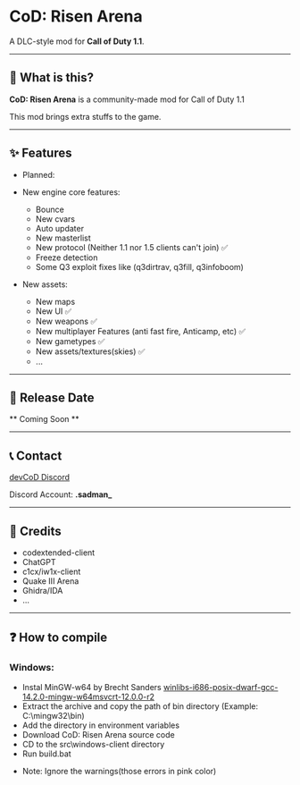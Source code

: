 # CoD: Risen Arena  

A DLC-style mod for **Call of Duty 1.1**.  

---

## 📖 What is this?  
**CoD: Risen Arena** is a community-made mod for Call of Duty 1.1

This mod brings extra stuffs to the game.

---

## ✨ Features  
* Planned:
* New engine core features:
  - Bounce
  - New cvars 
  - Auto updater
  - New masterlist
  - New protocol (Neither 1.1 nor 1.5 clients can't join) ✅
  - Freeze detection
  - Some Q3 exploit fixes like (q3dirtrav, q3fill, q3infoboom)

* New assets:
  - New maps
  - New UI ✅
  - New weapons ✅
  - New multiplayer Features (anti fast fire, Anticamp, etc) ✅
  - New gametypes ✅
  - New assets/textures(skies) ✅
  - ... 

---

## 📅 Release Date  
** Coming Soon **

---

## 📞 Contact
[devCoD Discord](https://discord.gg/6KrD3bY7CQ)

Discord Account: **.sadman_**

---

## 🙌 Credits  
- codextended-client
- ChatGPT
- c1cx/iw1x-client
- Quake III Arena
- Ghidra/IDA
- ...

---

## ❓ How to compile
 ### Windows:
- Instal MinGW-w64 by Brecht Sanders [winlibs-i686-posix-dwarf-gcc-14.2.0-mingw-w64msvcrt-12.0.0-r2](https://github.com/brechtsanders/winlibs_mingw/releases/download/14.2.0posix-19.1.1-12.0.0-msvcrt-r2/winlibs-i686-posix-dwarf-gcc-14.2.0-mingw-w64msvcrt-12.0.0-r2.zip)
- Extract the archive and copy the path of bin directory (Example: C:\mingw32\bin)
- Add the directory in environment variables
- Download CoD: Risen Arena source code
- CD to the src\windows-client directory
- Run build.bat
* Note: Ignore the warnings(those errors in pink color)
